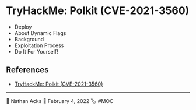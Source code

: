 # TryHackMe: Polkit (CVE-2021-3560)

* Deploy
* About Dynamic Flags
* Background
* Exploitation Process
* Do It For Yourself!

## References

* [TryHackMe: Polkit (CVE-2021-3560)](https://tryhackme.com/room/polkit)

- - - -

👤 Nathan Acks
📅 February 4, 2022
🏷️ #MOC
